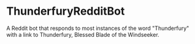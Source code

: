 # ThunderfuryRedditBot
A Reddit bot that responds to most instances of the word "Thunderfury" with a link to Thunderfury, Blessed Blade of the Windseeker.
